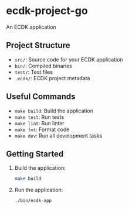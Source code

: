 # ecdk-project-go

An ECDK application

## Project Structure

- `src/`: Source code for your ECDK application
- `bin/`: Compiled binaries
- `test/`: Test files
- `.ecdk/`: ECDK project metadata

## Useful Commands

- `make build`: Build the application
- `make test`: Run tests
- `make lint`: Run linter
- `make fmt`: Format code
- `make dev`: Run all development tasks

## Getting Started

1. Build the application:
   ```bash
   make build
   ```

2. Run the application:
   ```bash
   ./bin/ecdk-app
   ```
